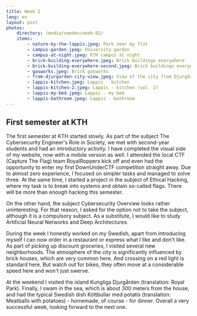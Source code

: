 ```yaml
---
title: Week 2
lang: en
layout: post
photos:
    directory: /media/sweden/week-02/
    items:
        - nature-by-the-lappis.jpeg: Park near my flat
        - campus-garden.jpeg: University garden
        - campus-at-night.jpeg: KTH campus at night
        - brick-building-everywhere.jpeg: Brick buildings everywhere
        - brick-building-everywhere-second.jpeg: Brick buildings everywhere (vol. 2)
        - gasworks.jpeg: Brick gasworks
        - from-djurgarden-city-view.jpeg: View of the city from Djurgården
        - lappis-kitchen.jpeg: Lappis - kitchen
        - lappis-kitchen-2.jpeg: Lappis - kitchen (vol. 2)
        - lappis-my-bed.jpeg: Lappis - my bed
        - lappis-bathroom.jpeg: Lappis - bathroom
---
```


## First semester at KTH

The first semester at KTH started slowly. As part of the subject The Cybersecurity Engineer's Role in Society, we met with second-year students and had an introductory activity. I have completed the visual side of my website, now with a mobile version as well. I attended the local CTF (Capture The Flag) team RoyalRoppers kick off and even had the opportunity to enter my first DownUnderCTF competition straight away. Due to almost zero experience, I focused on simpler tasks and managed to solve three. At the same time, I started a project in the subject of Ethical Hacking, where my task is to break into systems and obtain so-called flags. There will be more than enough hacking this semester.

On the other hand, the subject Cybersecurity Overview looks rather uninteresting. For that reason, I asked for the option not to take the subject, although it is a compulsory subject. As a substitute, I would like to study Artificial Neural Networks and Deep Architectures.

During the week I honestly worked on my Swedish, apart from introducing myself I can now order in a restaurant or express what I like and don't like. As part of picking up discount groceries, I visited several new neighborhoods. The atmosphere of the city is significantly influenced by brick houses, which are very common here. And crossing on a red light is standard here. But watch out for bikes, they often move at a considerable speed here and won't just swerve.

At the weekend I visited the island Kungliga Djurgården (translation: Royal Park). Finally, I swam in the sea, which is about 300 meters from the house, and had the typical Swedish dish Köttbullar med potatis (translation: Meatballs with potatoes) - homemade, of course - for dinner. Overall a very successful week, looking forward to the next one.
